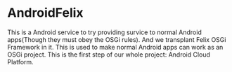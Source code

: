 AndroidFelix
============
This is a Android service to try providing survice to normal Android apps(Though they must obey the OSGi rules).
And we transplant Felix OSGi Framework in it.
This is used to make normal Android apps can work as an OSGi project.
This is the first step of our whole project: Android Cloud Platform.
